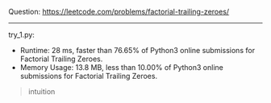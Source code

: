 Question: https://leetcode.com/problems/factorial-trailing-zeroes/

---

try_1.py:
* Runtime: 28 ms, faster than 76.65% of Python3 online submissions for Factorial Trailing Zeroes.
* Memory Usage: 13.8 MB, less than 10.00% of Python3 online submissions for Factorial Trailing Zeroes.

> intuition

